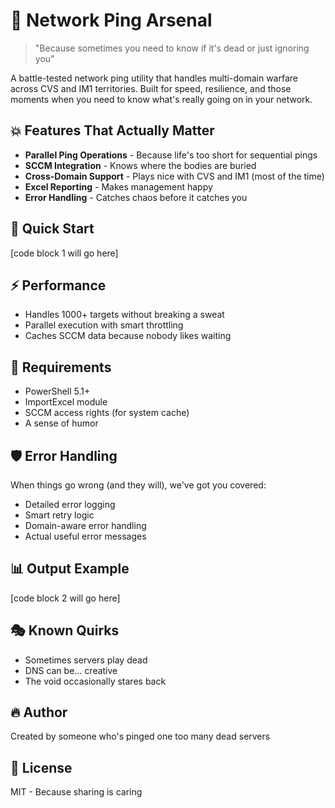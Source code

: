 # 🚀 Network Ping Arsenal

> "Because sometimes you need to know if it's dead or just ignoring you"

A battle-tested network ping utility that handles multi-domain warfare across CVS and IM1 territories. Built for speed, resilience, and those moments when you need to know what's really going on in your network.

## 💥 Features That Actually Matter

- **Parallel Ping Operations** - Because life's too short for sequential pings
- **SCCM Integration** - Knows where the bodies are buried
- **Cross-Domain Support** - Plays nice with CVS and IM1 (most of the time)
- **Excel Reporting** - Makes management happy
- **Error Handling** - Catches chaos before it catches you

## 🎯 Quick Start

[code block 1 will go here]

## ⚡ Performance

- Handles 1000+ targets without breaking a sweat
- Parallel execution with smart throttling
- Caches SCCM data because nobody likes waiting

## 🔧 Requirements

- PowerShell 5.1+
- ImportExcel module
- SCCM access rights (for system cache)
- A sense of humor

## 🛡️ Error Handling

When things go wrong (and they will), we've got you covered:

- Detailed error logging
- Smart retry logic
- Domain-aware error handling
- Actual useful error messages

## 📊 Output Example

[code block 2 will go here]

## 🎭 Known Quirks

- Sometimes servers play dead
- DNS can be... creative
- The void occasionally stares back

## 🔥 Author

Created by someone who's pinged one too many dead servers

## 📜 License

MIT - Because sharing is caring

